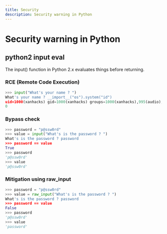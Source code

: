 ```yaml
---
title: Security
description: Security warning in Python
---
```


# Security warning in Python

## python2 input eval

The input() function in Python 2.x evaluates things before returning.

### RCE (Remote Code Execution)

```python
>>> input("What's your name ? ")
What's your name ? __import__("os").system("id")
uid=1000(xanhacks) gid=1000(xanhacks) groups=1000(xanhacks),995(audio),998(wheel)
0
```

### Bypass check

```python
>>> password = "p@ssw0rd"
>>> value = input("What's is the password ? ")
What's is the password ? password
>>> password == value
True
>>> password
'p@ssw0rd'
>>> value
'p@ssw0rd'
```

### Mitigation using raw_input

```python
>>> password = "p@ssw0rd"
>>> value = raw_input("What's is the password ? ")
What's is the password ? password
>>> password == value
False
>>> password
'p@ssw0rd'
>>> value
'password'
```
